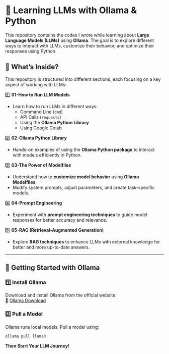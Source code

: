 # 🚀 Learning LLMs with Ollama & Python  

This repository contains the codes I wrote while learning about **Large Language Models (LLMs)** using **Ollama**. The goal is to explore different ways to interact with LLMs, 
customize their behavior, and optimize their responses using Python.


## 📂 **What’s Inside?**
This repository is structured into different sections, each focusing on a key aspect of working with LLMs:

1️⃣ **01-How to Run LLM Models**  
   - Learn how to run LLMs in different ways:
     - Command Line (`cmd`)
     - API Calls (`requests`)
     - Using the **Ollama Python Library**
     - Using Google Colab

2️⃣ **02-Ollama Python Library**  
   - Hands-on examples of using the **Ollama Python package** to interact with models efficiently in Python.

3️⃣ **03-The Power of Modelfiles**  
   - Understand how to **customize model behavior** using **Ollama Modelfiles**.
   - Modify system prompts, adjust parameters, and create task-specific models.

4️⃣ **04-Prompt Engineering**  
   - Experiment with **prompt engineering techniques** to guide model responses for better accuracy and relevance.

5️⃣ **05-RAG (Retrieval-Augmented Generation)**  
   - Explore **RAG techniques** to enhance LLMs with external knowledge for better and more up-to-date answers.

---

## 🚀 **Getting Started with Ollama**

### 1️⃣ **Install Ollama**
Download and install Ollama from the official website:  
🔗 [Ollama Download](https://ollama.com)

### 2️⃣ **Pull a Model**  
Ollama runs local models. Pull a model using:  
```bash
ollama pull llama3

``` 
**Then Start Your LLM Journey!**
